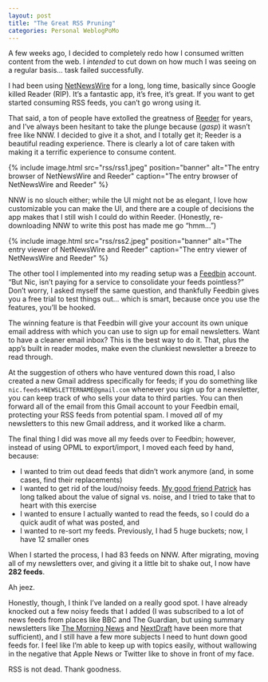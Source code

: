 ```yaml
---
layout: post
title: "The Great RSS Pruning"
categories: Personal WeblogPoMo
---
```


A few weeks ago, I decided to completely redo how I consumed written content from the web. I _intended_ to cut down on how much I was seeing on a regular basis… task failed successfully.

I had been using [NetNewsWire][nnw] for a long, long time, basically since Google killed Reader (RIP). It’s a fantastic app, it’s free, it’s great. If you want to get started consuming RSS feeds, you can’t go wrong using it.

That said, a ton of people have extolled the greatness of [Reeder][reeder] for years, and I’ve always been hesitant to take the plunge because (_gasp_) it wasn’t free like NNW. I decided to give it a shot, and I totally get it; Reeder is a beautiful reading experience. There is clearly a lot of care taken with making it a terrific experience to consume content.

{% include image.html
  src="rss/rss1.jpeg"
  position="banner"
  alt="The entry browser of NetNewsWire and Reeder"
  caption="The entry browser of NetNewsWire and Reeder"
%}

NNW is no slouch either; while the UI might not be as elegant, I love how customizable you can make the UI, and there are a couple of decisions the app makes that I still wish I could do within Reeder. (Honestly, re-downloading NNW to write this post has made me go “hmm…”)

{% include image.html
  src="rss/rss2.jpeg"
  position="banner"
  alt="The entry viewer of NetNewsWire and Reeder"
  caption="The entry viewer of NetNewsWire and Reeder"
%}

The other tool I implemented into my reading setup was a [Feedbin][feedbin] account. “But Nic, isn’t paying for a service to consolidate your feeds pointless?” Don’t worry, I asked myself the same question, and thankfully Feedbin gives you a free trial to test things out… which is smart, because once you use the features, you’ll be hooked. 

The winning feature is that Feedbin will give your account its own unique email address with which you can use to sign up for email newsletters. Want to have a cleaner email inbox? This is the best way to do it. That, plus the app’s built in reader modes, make even the clunkiest newsletter a breeze to read through.

At the suggestion of others who have ventured down this road, I also created a new Gmail address specifically for feeds; if you do something like `nic.feeds+NEWSLETTERNAME@gmail.com` whenever you sign up for a newsletter, you can keep track of who sells your data to third parties. You can then forward all of the email from this Gmail account to your Feedbin email, protecting your RSS feeds from potential spam. I moved _all_ of my newsletters to this new Gmail address, and it worked like a charm.

The final thing I did was move all my feeds over to Feedbin; however, instead of using OPML to export/import, I moved each feed by hand, because:

- I wanted to trim out dead feeds that didn’t work anymore (and, in some cases, find their replacements)
- I wanted to get rid of the loud/noisy feeds. [My good friend Patrick](https://www.patrickrhone.net) has long talked about the value of signal vs. noise, and I tried to take that to heart with this exercise
- I wanted to ensure I actually wanted to read the feeds, so I could do a quick audit of what was posted, and
- I wanted to re-sort my feeds. Previously, I had 5 huge buckets; now, I have 12 smaller ones

When I started the process, I had 83 feeds on NNW. After migrating, moving all of my newsletters over, and giving it a little bit to shake out, I now have <checks notes> **282 feeds**.

Ah jeez.

Honestly, though, I think I’ve landed on a really good spot. I have already knocked out a few noisy feeds that I added (I was subscribed to a lot of news feeds from places like BBC and The Guardian, but using summary newsletters like [The Morning News](https://themorningnews.org) and [NextDraft](https://nextdraft.com) have been more that sufficient), and I still have a few more subjects I need to hunt down good feeds for. I feel like I’m able to keep up with topics easily, without wallowing in the negative that Apple News or Twitter like to shove in front of my face.

RSS is not dead. Thank goodness.

[nnw]: https://netnewswire.com
[reeder]: https://reederapp.com
[feedbin]: https://feedbin.com
